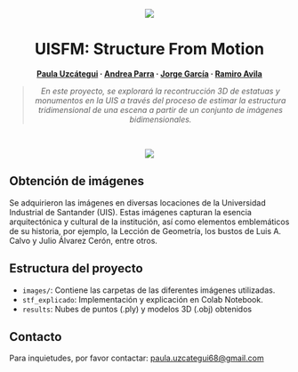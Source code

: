 <div align="center">

<p align="center">
<img src="https://i.imgur.com/C7rLCRk.png">
</p>

# UISFM: Structure From Motion

**[Paula Uzcátegui](https://github.com/PaulaUzca) · [Andrea Parra](https://github.com/andpgate) · [Jorge García](https://github.com/jorge1b3) · [Ramiro Avila](https://github.com/ramiro999)**



> *En este proyecto, se explorará la recontrucción 3D de estatuas y monumentos en la UIS a través del proceso de estimar la estructura tridimensional de una escena a partir de un conjunto de imágenes bidimensionales.*

</div>

</br>

<p align="center">
<img src="https://i.imgur.com/VRTnqq6.png">
</p>


## Obtención de imágenes

Se adquirieron las imágenes en diversas locaciones de la Universidad Industrial de Santander (UIS). Estas imágenes capturan la esencia arquitectónica y cultural de la institución, así como elementos emblemáticos de su historia, por ejemplo, la Lección de Geometría, los bustos de Luis A. Calvo y Julio Álvarez Cerón, entre otros.


## Estructura del proyecto

- `images/`: Contiene las carpetas de las diferentes imágenes utilizadas. 
- `stf_explicado`: Implementación y explicación en Colab Notebook.
- `results`: Nubes de puntos (.ply) y modelos 3D (.obj) obtenidos

## Contacto

Para inquietudes, por favor contactar: paula.uzcategui68@gmail.com

